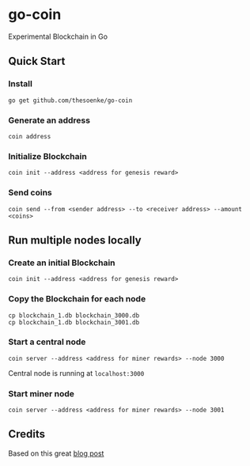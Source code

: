 # go-coin

Experimental Blockchain in Go

## Quick Start
### Install

    go get github.com/thesoenke/go-coin

### Generate an address

    coin address

### Initialize Blockchain

    coin init --address <address for genesis reward>

### Send coins

    coin send --from <sender address> --to <receiver address> --amount <coins>

## Run multiple nodes locally
### Create an initial Blockchain

    coin init --address <address for genesis reward>

### Copy the Blockchain for each node

    cp blockchain_1.db blockchain_3000.db
    cp blockchain_1.db blockchain_3001.db

### Start a central node

    coin server --address <address for miner rewards> --node 3000

Central node is running at `localhost:3000`

### Start miner node

    coin server --address <address for miner rewards> --node 3001

## Credits
Based on this great [blog post](https://jeiwan.cc/posts/building-blockchain-in-go-part-1)